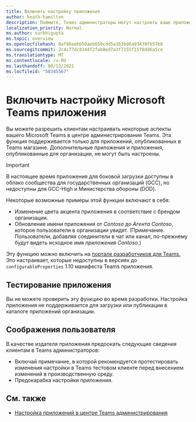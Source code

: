 ```yaml
---
title: Включить настройку приложения
author: heath-hamilton
description: Поймите, Teams администраторы могут настроить ваше приложение для своей организации.
localization_priority: Normal
ms.author: surbhigupta
ms.topic: overview
ms.openlocfilehash: 0af96eebb50aeb650cdd5a1b3bd6a93439fb57b8
ms.sourcegitcommit: 2c4c77dc8344f2fab8ed7a3f7155f15f0dd6a5ce
ms.translationtype: MT
ms.contentlocale: ru-RU
ms.lasthandoff: 08/13/2021
ms.locfileid: "58345567"
---
```

# <a name="enable-your-microsoft-teams-app-to-be-customized"></a>Включить настройку Microsoft Teams приложения

Вы можете разрешить клиентам настраивать некоторые аспекты вашего Microsoft Teams в центре администрирования Teams. Эта функция поддерживается только для приложений, опубликованных в Teams магазине. Дополнительные приложения и приложения, опубликованные для организации, не могут быть настроены.

> [!IMPORTANT]
> В настоящее время приложения для боковой загрузки доступны в облако сообщества для государственных организаций (GCC), но недоступны для GCC-High и Министерства обороны (DOD).

Некоторые возможные примеры этой функции включают в себя:

* Изменение цвета акцента приложения в соответствие с брендом организации.
* Обновление имени приложения от *Contoso* до *Агента Contoso*, которое пользователи в организации увидят. (Примечание. Пользователи, добавляя соединители в чат или канал, по-прежнему будут видеть исходное имя *приложения Contoso*.)

Эту функцию можно включить на [портале разработчиков для Teams.](https://dev.teams.microsoft.com/home) Это настраивает, которые недоступны в версиях до `configurableProperties` 1.10 манифеста Teams приложения.

## <a name="test-your-app"></a>Тестирование приложения

Вы не можете проверить эту функцию во время разработки. Настройка приложения не поддерживается для загрузки или публикации в каталоге приложений организации.

## <a name="user-considerations"></a>Соображения пользователя

В качестве издателя приложения предоокать следующие сведения клиентам в Teams администраторов:
* Включай примечание, в которой рекомендуется протестировать изменения настройки в Teams тестовом клиенте перед внесением изменений в производственную среду. 
* Предокарабка настройки приложения.

## <a name="see-also"></a>См. также

* [Настройка приложений в центре Teams администрирования](/MicrosoftTeams/customize-apps)
